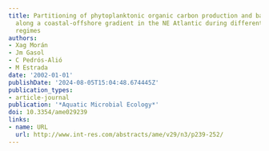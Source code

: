 ```yaml
---
title: Partitioning of phytoplanktonic organic carbon production and bacterial production
  along a coastal-offshore gradient in the NE Atlantic during different hydrographic
  regimes
authors:
- Xag Morán
- Jm Gasol
- C Pedrós-Alió
- M Estrada
date: '2002-01-01'
publishDate: '2024-08-05T15:04:48.674445Z'
publication_types:
- article-journal
publication: '*Aquatic Microbial Ecology*'
doi: 10.3354/ame029239
links:
- name: URL
  url: http://www.int-res.com/abstracts/ame/v29/n3/p239-252/
---
```

